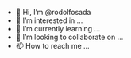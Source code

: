- 👋 Hi, I’m @rodolfosada
- 👀 I’m interested in ...
- 🌱 I’m currently learning ...
- 💞️ I’m looking to collaborate on ...
- 📫 How to reach me ...

<!---
rodolfosada/rodolfosada is a ✨ special ✨ repository because its `README.md` (this file) appears on your GitHub profile.
You can click the Preview link to take a look at your changes.
--->
